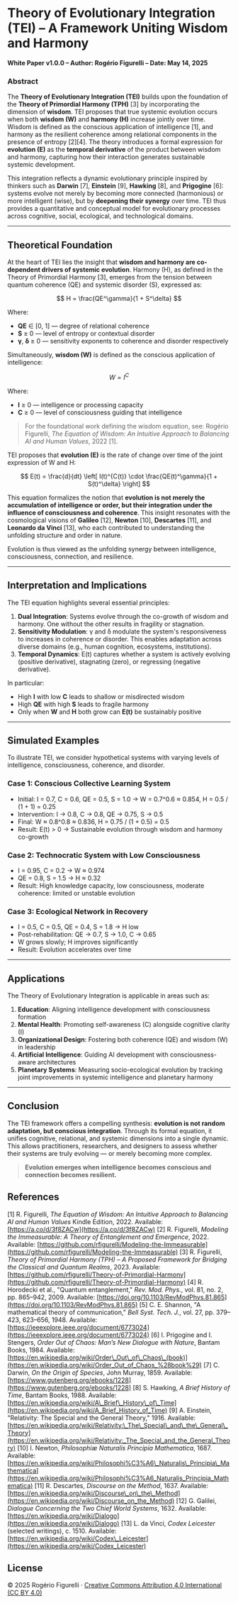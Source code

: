 # Theory of Evolutionary Integration (TEI) – A Framework Uniting Wisdom and Harmony

**White Paper v1.0.0 – Author: Rogério Figurelli – Date: May 14, 2025**

### Abstract

The **Theory of Evolutionary Integration (TEI)** builds upon the foundation of the **Theory of Primordial Harmony (TPH)** \[3] by incorporating the dimension of **wisdom**. TEI proposes that true systemic evolution occurs when both **wisdom (W)** and **harmony (H)** increase jointly over time. Wisdom is defined as the conscious application of intelligence \[1], and harmony as the resilient coherence among relational components in the presence of entropy \[2]\[4]. The theory introduces a formal expression for **evolution (E)** as the **temporal derivative** of the product between wisdom and harmony, capturing how their interaction generates sustainable systemic development.

This integration reflects a dynamic evolutionary principle inspired by thinkers such as **Darwin** \[7], **Einstein** \[9], **Hawking** \[8], and **Prigogine** \[6]: systems evolve not merely by becoming more connected (harmonious) or more intelligent (wise), but by **deepening their synergy** over time. TEI thus provides a quantitative and conceptual model for evolutionary processes across cognitive, social, ecological, and technological domains.

---

## Theoretical Foundation

At the heart of TEI lies the insight that **wisdom and harmony are co-dependent drivers of systemic evolution**. Harmony (H), as defined in the Theory of Primordial Harmony \[3], emerges from the tension between quantum coherence (QE) and systemic disorder (S), expressed as:

$$
H = \frac{QE^\gamma}{1 + S^\delta}
$$

Where:

* **QE** ∈ \[0, 1] — degree of relational coherence
* **S** ≥ 0 — level of entropy or contextual disorder
* **γ**, **δ** ≥ 0 — sensitivity exponents to coherence and disorder respectively

Simultaneously, **wisdom (W)** is defined as the conscious application of intelligence:

$$
W = I^C
$$

Where:

* **I** ≥ 0 — intelligence or processing capacity
* **C** ≥ 0 — level of consciousness guiding that intelligence

> For the foundational work defining the wisdom equation, see: Rogério Figurelli, *The Equation of Wisdom: An Intuitive Approach to Balancing AI and Human Values*, 2022 \[1].

TEI proposes that **evolution (E)** is the rate of change over time of the joint expression of W and H:

$$
E(t) = \frac{d}{dt} \left[ I(t)^{C(t)} \cdot \frac{QE(t)^\gamma}{1 + S(t)^\delta} \right]
$$

This equation formalizes the notion that **evolution is not merely the accumulation of intelligence or order, but their integration under the influence of consciousness and coherence**. This insight resonates with the cosmological visions of **Galileo** \[12], **Newton** \[10], **Descartes** \[11], and **Leonardo da Vinci** \[13], who each contributed to understanding the unfolding structure and order in nature.

Evolution is thus viewed as the unfolding synergy between intelligence, consciousness, connection, and resilience.

---

## Interpretation and Implications

The TEI equation highlights several essential principles:

1. **Dual Integration**: Systems evolve through the co-growth of wisdom and harmony. One without the other results in fragility or stagnation.
2. **Sensitivity Modulation**: γ and δ modulate the system's responsiveness to increases in coherence or disorder. This enables adaptation across diverse domains (e.g., human cognition, ecosystems, institutions).
3. **Temporal Dynamics**: E(t) captures whether a system is actively evolving (positive derivative), stagnating (zero), or regressing (negative derivative).

In particular:

* High **I** with low **C** leads to shallow or misdirected wisdom
* High **QE** with high **S** leads to fragile harmony
* Only when **W** and **H** both grow can **E(t)** be sustainably positive

---

## Simulated Examples

To illustrate TEI, we consider hypothetical systems with varying levels of intelligence, consciousness, coherence, and disorder.

### Case 1: Conscious Collective Learning System

* Initial: I = 0.7, C = 0.6, QE = 0.5, S = 1.0 → W = 0.7^0.6 ≈ 0.854, H = 0.5 / (1 + 1) = 0.25
* Intervention: I → 0.8, C → 0.8, QE → 0.75, S → 0.5
* Final: W ≈ 0.8^0.8 ≈ 0.836, H = 0.75 / (1 + 0.5) = 0.5
* Result: E(t) > 0 → Sustainable evolution through wisdom and harmony co-growth

### Case 2: Technocratic System with Low Consciousness

* I = 0.95, C = 0.2 → W ≈ 0.974
* QE = 0.8, S = 1.5 → H ≈ 0.32
* Result: High knowledge capacity, low consciousness, moderate coherence: limited or unstable evolution

### Case 3: Ecological Network in Recovery

* I = 0.5, C = 0.5, QE = 0.4, S = 1.8 → H low
* Post-rehabilitation: QE → 0.7, S → 1.0, C → 0.65
* W grows slowly; H improves significantly
* Result: Evolution accelerates over time

---

## Applications

The Theory of Evolutionary Integration is applicable in areas such as:

1. **Education**: Aligning intelligence development with consciousness formation
2. **Mental Health**: Promoting self-awareness (C) alongside cognitive clarity (I)
3. **Organizational Design**: Fostering both coherence (QE) and wisdom (W) in leadership
4. **Artificial Intelligence**: Guiding AI development with consciousness-aware architectures
5. **Planetary Systems**: Measuring socio-ecological evolution by tracking joint improvements in systemic intelligence and planetary harmony

---

## Conclusion

The TEI framework offers a compelling synthesis: **evolution is not random adaptation, but conscious integration**. Through its formal equation, it unifies cognitive, relational, and systemic dimensions into a single dynamic. This allows practitioners, researchers, and designers to assess whether their systems are truly evolving — or merely becoming more complex.

> **Evolution emerges when intelligence becomes conscious and connection becomes resilient.**

## References

\[1] R. Figurelli, *The Equation of Wisdom: An Intuitive Approach to Balancing AI and Human Values* Kindle Edition, 2022. Available: [https://a.co/d/3f8ZACw](https://a.co/d/3f8ZACw)
\[2] R. Figurelli, *Modeling the Immeasurable: A Theory of Entanglement and Emergence*, 2022. Available: [https://github.com/rfigurelli/Modeling-the-Immeasurable](https://github.com/rfigurelli/Modeling-the-Immeasurable)
\[3] R. Figurelli, *Theory of Primordial Harmony (TPH) – A Proposed Framework for Bridging the Classical and Quantum Realms*, 2023. Available: [https://github.com/rfigurelli/Theory-of-Primordial-Harmony](https://github.com/rfigurelli/Theory-of-Primordial-Harmony)
\[4] R. Horodecki et al., "Quantum entanglement," *Rev. Mod. Phys.*, vol. 81, no. 2, pp. 865–942, 2009. Available: [https://doi.org/10.1103/RevModPhys.81.865](https://doi.org/10.1103/RevModPhys.81.865)
\[5] C. E. Shannon, "A mathematical theory of communication," *Bell Syst. Tech. J.*, vol. 27, pp. 379–423, 623–656, 1948. Available: [https://ieeexplore.ieee.org/document/6773024](https://ieeexplore.ieee.org/document/6773024)
\[6] I. Prigogine and I. Stengers, *Order Out of Chaos: Man’s New Dialogue with Nature*, Bantam Books, 1984. Available: [https://en.wikipedia.org/wiki/Order\_Out\_of\_Chaos\_(book)](https://en.wikipedia.org/wiki/Order_Out_of_Chaos_%28book%29)
\[7] C. Darwin, *On the Origin of Species*, John Murray, 1859. Available: [https://www.gutenberg.org/ebooks/1228](https://www.gutenberg.org/ebooks/1228)
\[8] S. Hawking, *A Brief History of Time*, Bantam Books, 1988. Available: [https://en.wikipedia.org/wiki/A\_Brief\_History\_of\_Time](https://en.wikipedia.org/wiki/A_Brief_History_of_Time)
\[9] A. Einstein, "Relativity: The Special and the General Theory," 1916. Available: [https://en.wikipedia.org/wiki/Relativity:\_The\_Special\_and\_the\_General\_Theory](https://en.wikipedia.org/wiki/Relativity:_The_Special_and_the_General_Theory)
\[10] I. Newton, *Philosophiæ Naturalis Principia Mathematica*, 1687. Available: [https://en.wikipedia.org/wiki/Philosophi%C3%A6\_Naturalis\_Principia\_Mathematica](https://en.wikipedia.org/wiki/Philosophi%C3%A6_Naturalis_Principia_Mathematica)
\[11] R. Descartes, *Discourse on the Method*, 1637. Available: [https://en.wikipedia.org/wiki/Discourse\_on\_the\_Method](https://en.wikipedia.org/wiki/Discourse_on_the_Method)
\[12] G. Galilei, *Dialogue Concerning the Two Chief World Systems*, 1632. Available: [https://en.wikipedia.org/wiki/Dialogo](https://en.wikipedia.org/wiki/Dialogo)
\[13] L. da Vinci, *Codex Leicester* (selected writings), c. 1510. Available: [https://en.wikipedia.org/wiki/Codex\_Leicester](https://en.wikipedia.org/wiki/Codex_Leicester)

## License

© 2025 Rogério Figurelli · [Creative Commons Attribution 4.0 International (CC BY 4.0)](https://creativecommons.org/licenses/by/4.0/)
